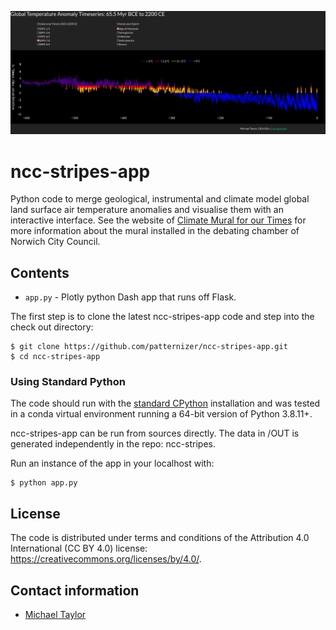 ![image](https://github.com/patternizer/ncc-stripes-app/blob/main/PLOTS/mural-app-ssp370-climate-analogues.png)

# ncc-stripes-app

Python code to merge geological, instrumental and climate model global land surface air temperature anomalies and visualise them with an interactive interface. See the website of [Climate Mural for our Times](https://crudata.uea.ac.uk/cru/climate-mural/index.html) for more information about the mural installed in the debating chamber of Norwich City Council.
  
## Contents

* `app.py` - Plotly python Dash app that runs off Flask.

The first step is to clone the latest ncc-stripes-app code and step into the check out directory: 

    $ git clone https://github.com/patternizer/ncc-stripes-app.git
    $ cd ncc-stripes-app
    
### Using Standard Python 

The code should run with the [standard CPython](https://www.python.org/downloads/) installation and was tested in a conda virtual environment running a 64-bit version of Python 3.8.11+.

ncc-stripes-app can be run from sources directly. The data in /OUT is generated independently in the repo: ncc-stripes. 

Run an instance of the app in your localhost with:

    $ python app.py
            
## License

The code is distributed under terms and conditions of the Attribution 4.0 International (CC BY 4.0) license: https://creativecommons.org/licenses/by/4.0/.

## Contact information

* [Michael Taylor](https://patternizer.github.io)


